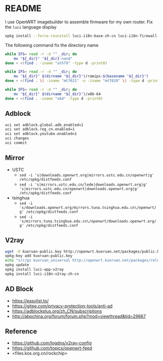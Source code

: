 # README

I use OpenWRT imagebuilder to assemble firmware for my own router. Fix the `luci` language display

```bash
opkg install --force-reinstall luci-i18n-base-zh-cn luci-i18n-firewall-zh-cn luci-i18n-opkg-zh-cn
```

The following command fix the directory name

```bash
while IFS= read -r -d "" _dir; do
    mv "${_dir}" "${_dir}-nand"
done < <(find . -iname "ath79" -type d -print0)

while IFS= read -r -d "" _dir; do
    mv "${_dir}" $(dirname "${_dir}")/ramips-$(basename "${_dir}")
done < <(find . \( -iname "mt7621" -o -iname "mt7620" \) -type d -print0)

while IFS= read -r -d "" _dir; do
    mv "${_dir}" $(dirname "${_dir}")/x86-64
done < <(find . -iname "x64" -type d -print0)
```

## Adblock

```bash
uci set adblock.global.adb_enabled=1
uci set adblock.reg_cn.enabled=1
uci set adblock.youtube.enabled=1
uci changes
uci commit
```

## Mirror

- USTC
  - `sed -i 's|downloads.openwrt.org|mirrors.ustc.edu.cn/openwrt|g' /etc/opkg/distfeeds.conf`
  - `sed -i 's|mirrors.ustc.edu.cn/lede|downloads.openwrt.org|g' 's|mirrors.ustc.edu.cn/openwrt|downloads.openwrt.org|g' /etc/opkg/distfeeds.conf`
- tsinghua
  - `sed -i 's/downloads.openwrt.org/mirrors.tuna.tsinghua.edu.cn\/openwrt/g' /etc/opkg/distfeeds.conf`
  - `sed -i 's/mirrors.tuna.tsinghua.edu.cn\/openwrt/downloads.openwrt.org/g' /etc/opkg/distfeeds.conf`

## V2ray

```bash
wget -O kuoruan-public.key http://openwrt.kuoruan.net/packages/public.key
opkg-key add kuoruan-public.key
echo "src/gz kuoruan_universal http://openwrt.kuoruan.net/packages/releases/all" >> /etc/opkg/customfeeds.conf
opkg update
opkg install luci-app-v2ray
opkg install luci-i18n-v2ray-zh-cn
```

## AD Block

- <https://easylist.to/>
- <https://gitee.com/privacy-protection-tools/anti-ad>
- <https://adblockplus.org/zh_CN/subscriptions>
- <http://abpchina.org/forum/forum.php?mod=viewthread&tid=29667>

## Reference

- <https://github.com/logdns/v2ray-config>
- <https://github.com/topics/openwrt-feed>
- <files.kos.org.cn/rockchip>
